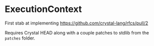 # ExecutionContext

First stab at implementing <https://github.com/crystal-lang/rfcs/pull/2>

Requires Crystal HEAD along with a couple patches to stdlib from the `patches`
folder.
